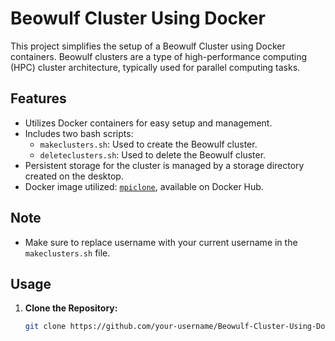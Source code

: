 # Beowulf Cluster Using Docker

This project simplifies the setup of a Beowulf Cluster using Docker containers. Beowulf clusters are a type of high-performance computing (HPC) cluster architecture, typically used for parallel computing tasks.

## Features

- Utilizes Docker containers for easy setup and management.
- Includes two bash scripts:
  - `makeclusters.sh`: Used to create the Beowulf cluster.
  - `deleteclusters.sh`: Used to delete the Beowulf cluster.
- Persistent storage for the cluster is managed by a storage directory created on the desktop.
- Docker image utilized:  [`mpiclone`](https://hub.docker.com/r/i212498/mpiclone), available on Docker Hub.

## Note
- Make sure to replace username with your current username in the `makeclusters.sh` file.

## Usage

1. **Clone the Repository:**
   ```bash
   git clone https://github.com/your-username/Beowulf-Cluster-Using-Docker.git
